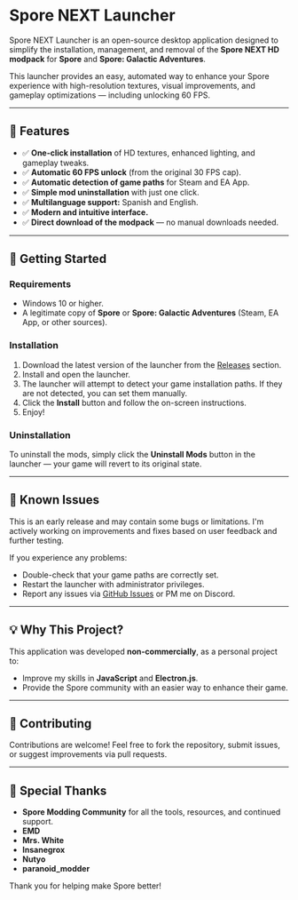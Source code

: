 # Spore NEXT Launcher

Spore NEXT Launcher is an open-source desktop application designed to simplify the installation, management, and removal of the **Spore NEXT HD modpack** for **Spore** and **Spore: Galactic Adventures**.

This launcher provides an easy, automated way to enhance your Spore experience with high-resolution textures, visual improvements, and gameplay optimizations — including unlocking 60 FPS.

---

## 📆 Features

* ✅ **One-click installation** of HD textures, enhanced lighting, and gameplay tweaks.
* ✅ **Automatic 60 FPS unlock** (from the original 30 FPS cap).
* ✅ **Automatic detection of game paths** for Steam and EA App.
* ✅ **Simple mod uninstallation** with just one click.
* ✅ **Multilanguage support:** Spanish and English.
* ✅ **Modern and intuitive interface.**
* ✅ **Direct download of the modpack** — no manual downloads needed.

---

## 🚀 Getting Started

### Requirements

* Windows 10 or higher.
* A legitimate copy of **Spore** or **Spore: Galactic Adventures** (Steam, EA App, or other sources).

### Installation

1. Download the latest version of the launcher from the [Releases](https://github.com/ahhfranz/SporeNEXT/releases) section.
2. Install and open the launcher.
3. The launcher will attempt to detect your game installation paths. If they are not detected, you can set them manually.
4. Click the **Install** button and follow the on-screen instructions.
5. Enjoy!

### Uninstallation

To uninstall the mods, simply click the **Uninstall Mods** button in the launcher — your game will revert to its original state.

---

## 🐞 Known Issues

This is an early release and may contain some bugs or limitations. I'm actively working on improvements and fixes based on user feedback and further testing.

If you experience any problems:

* Double-check that your game paths are correctly set.
* Restart the launcher with administrator privileges.
* Report any issues via [GitHub Issues](https://github.com/ahhfranz/SporeNEXT/issues) or PM me on Discord.

---

## 💡 Why This Project?

This application was developed **non-commercially**, as a personal project to:

* Improve my skills in **JavaScript** and **Electron.js**.
* Provide the Spore community with an easier way to enhance their game.

---

## 🤝 Contributing

Contributions are welcome! Feel free to fork the repository, submit issues, or suggest improvements via pull requests.

---

## 🎉 Special Thanks

* **Spore Modding Community** for all the tools, resources, and continued support.
* **EMD**
* **Mrs. White**
* **Insanegrox**
* **Nutyo**
* **paranoid_modder**

Thank you for helping make Spore better!

